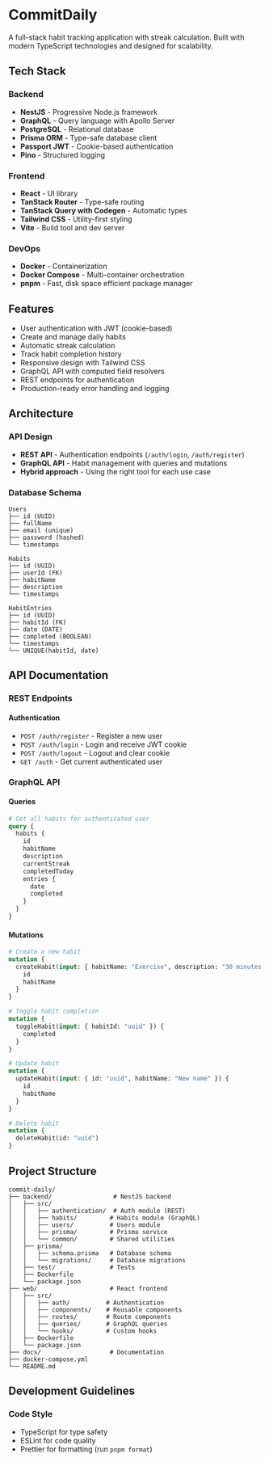 # CommitDaily

A full-stack habit tracking application with streak calculation. Built with modern TypeScript technologies and designed for scalability.

## Tech Stack

### Backend

- **NestJS** - Progressive Node.js framework
- **GraphQL** - Query language with Apollo Server
- **PostgreSQL** - Relational database
- **Prisma ORM** - Type-safe database client
- **Passport JWT** - Cookie-based authentication
- **Pino** - Structured logging

### Frontend

- **React** - UI library
- **TanStack Router** - Type-safe routing
- **TanStack Query with Codegen** - Automatic types
- **Tailwind CSS** - Utility-first styling
- **Vite** - Build tool and dev server

### DevOps

- **Docker** - Containerization
- **Docker Compose** - Multi-container orchestration
- **pnpm** - Fast, disk space efficient package manager

## Features

- User authentication with JWT (cookie-based)
- Create and manage daily habits
- Automatic streak calculation
- Track habit completion history
- Responsive design with Tailwind CSS
- GraphQL API with computed field resolvers
- REST endpoints for authentication
- Production-ready error handling and logging

## Architecture

### API Design

- **REST API** - Authentication endpoints (`/auth/login`, `/auth/register`)
- **GraphQL API** - Habit management with queries and mutations
- **Hybrid approach** - Using the right tool for each use case

### Database Schema

```
Users
├── id (UUID)
├── fullName
├── email (unique)
├── password (hashed)
└── timestamps

Habits
├── id (UUID)
├── userId (FK)
├── habitName
├── description
└── timestamps

HabitEntries
├── id (UUID)
├── habitId (FK)
├── date (DATE)
├── completed (BOOLEAN)
└── timestamps
└── UNIQUE(habitId, date)
```

## API Documentation

### REST Endpoints

#### Authentication

- `POST /auth/register` - Register a new user
- `POST /auth/login` - Login and receive JWT cookie
- `POST /auth/logout` - Logout and clear cookie
- `GET /auth` - Get current authenticated user

### GraphQL API

#### Queries

```graphql
# Get all habits for authenticated user
query {
  habits {
    id
    habitName
    description
    currentStreak
    completedToday
    entries {
      date
      completed
    }
  }
}
```

#### Mutations

```graphql
# Create a new habit
mutation {
  createHabit(input: { habitName: "Exercise", description: "30 minutes daily" }) {
    id
    habitName
  }
}

# Toggle habit completion
mutation {
  toggleHabit(input: { habitId: "uuid" }) {
    completed
  }
}

# Update habit
mutation {
  updateHabit(input: { id: "uuid", habitName: "New name" }) {
    id
    habitName
  }
}

# Delete habit
mutation {
  deleteHabit(id: "uuid")
}
```

## Project Structure

```
commit-daily/
├── backend/                 # NestJS backend
│   ├── src/
│   │   ├── authentication/  # Auth module (REST)
│   │   ├── habits/         # Habits module (GraphQL)
│   │   ├── users/          # Users module
│   │   ├── prisma/         # Prisma service
│   │   └── common/         # Shared utilities
│   ├── prisma/
│   │   ├── schema.prisma   # Database schema
│   │   └── migrations/     # Database migrations
│   ├── test/               # Tests
│   ├── Dockerfile
│   └── package.json
├── web/                    # React frontend
│   ├── src/
│   │   ├── auth/          # Authentication
│   │   ├── components/    # Reusable components
│   │   ├── routes/        # Route components
│   │   ├── queries/       # GraphQL queries
│   │   └── hooks/         # Custom hooks
│   ├── Dockerfile
│   └── package.json
├── docs/                   # Documentation
├── docker-compose.yml
└── README.md
```

## Development Guidelines

### Code Style

- TypeScript for type safety
- ESLint for code quality
- Prettier for formatting (run `pnpm format`)

